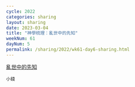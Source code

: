 ```yaml
---
cycle: 2022
categories: sharing
layout: sharing
date: 2023-03-04
title: "神學梳理：亂世中的先知"
weekNum: 61
dayNum: 5
permalink: /sharing/2022/wk61-day6-sharing.html
---
```


[亂世中的先知](https://eccseattle.github.io/media/sharing/2022/wk061/2023-03-04-bin.m4a)

`小錢`
